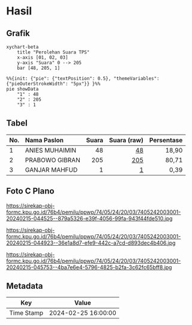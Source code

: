 # Hasil

## Grafik

```mermaid
xychart-beta
    title "Perolehan Suara TPS"
    x-axis [01, 02, 03]
    y-axis "Suara" 0 --> 205
    bar [48, 205, 1]
```

```mermaid
%%{init: {"pie": {"textPosition": 0.5}, "themeVariables": {"pieOuterStrokeWidth": "5px"}} }%%
pie showData
    "1" : 48
    "2" : 205
    "3" : 1
```

## Tabel

| No. | Nama Paslon    | Suara | Suara (raw) | Persentase |
|:--- |:-------------- | -----:| -----------:| ----------:|
| 1   | ANIES MUHAIMIN | 48    | [48][p-1]   | 18,90      |
| 2   | PRABOWO GIBRAN | 205   | [205][p-2]  | 80,71      |
| 3   | GANJAR MAHFUD  | 1     | [1][p-3]    | 0,39       |


[p-1]: https://github.com/gigit-pemilu/pemilu-2024-74-sulawesi-tenggara/blob/main/pilpres/hitung-suara/sub/74-sulawesi-tenggara/sub/05-konawe-selatan/sub/24-sabulakoa/sub/2003-tetenggabo/sub/001-tps/sub/paslon-1.txt
[p-2]: https://github.com/gigit-pemilu/pemilu-2024-74-sulawesi-tenggara/blob/main/pilpres/hitung-suara/sub/74-sulawesi-tenggara/sub/05-konawe-selatan/sub/24-sabulakoa/sub/2003-tetenggabo/sub/001-tps/sub/paslon-2.txt
[p-3]: https://github.com/gigit-pemilu/pemilu-2024-74-sulawesi-tenggara/blob/main/pilpres/hitung-suara/sub/74-sulawesi-tenggara/sub/05-konawe-selatan/sub/24-sabulakoa/sub/2003-tetenggabo/sub/001-tps/sub/paslon-3.txt

## Foto C Plano

https://sirekap-obj-formc.kpu.go.id/76b4/pemilu/ppwp/74/05/24/20/03/7405242003001-20240215-044525--879a5326-e39f-4056-99fa-943f44fde510.jpg

https://sirekap-obj-formc.kpu.go.id/76b4/pemilu/ppwp/74/05/24/20/03/7405242003001-20240215-044923--36e1a8d7-efe9-442c-a7cd-d893dec4b406.jpg

https://sirekap-obj-formc.kpu.go.id/76b4/pemilu/ppwp/74/05/24/20/03/7405242003001-20240215-045753--4ba7e6e4-5796-4825-b2fa-3c62fc65bff8.jpg


## Metadata

| Key        | Value               |
| ---------- | ------------------- |
| Time Stamp | 2024-02-25 16:00:00 |




